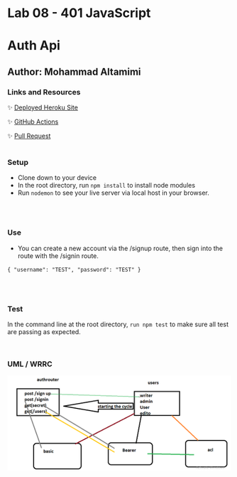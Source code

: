 # Lab 08 - 401 JavaScript

# Auth Api

## Author: Mohammad Altamimi

### Links and Resources

✨ [Deployed Heroku Site](https://auth-api-m.herokuapp.com/)

✨ [GitHub Actions](https://github.com/MohammadAltamimi98/auth-api/actions)

✨ [Pull Request](https://github.com/MohammadAltamimi98/auth-api/pull/2)
<br/>
<br/>

### Setup

- Clone down to your device
- In the root directory, run `npm install` to install node modules
- Run `nodemon` to see your live server via local host in your browser.

<br/>
<br/>

### Use

- You can create a new account via the /signup route, then sign into the route with the /signin route.

```JS
{ "username": "TEST", "password": "TEST" }
```

<br/>
<br/>

### Test

In the command line at the root directory, `run npm test` to make sure all test are passing as expected.

<br/>

### UML / WRRC

<img src="lab08.png" width ="800">

<img src="" width ="800">